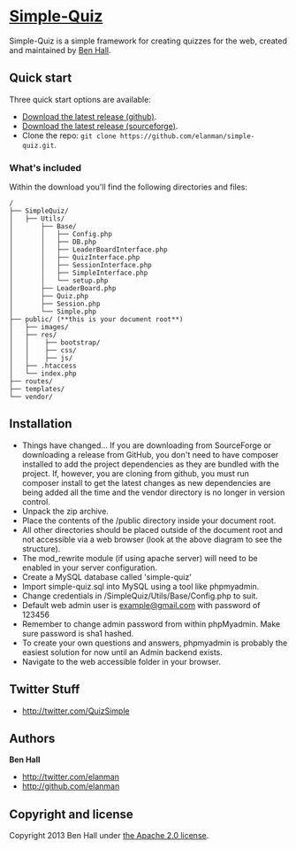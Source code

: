 # [Simple-Quiz](http://quiz.elanman.com)

Simple-Quiz is a simple framework for creating quizzes for the web, created and maintained by [Ben Hall](http://twitter.com/elanman).


## Quick start

Three quick start options are available:

* [Download the latest release (github)](https://github.com/elanman/simple-quiz/releases/tag/v1.6.0).
* [Download the latest release (sourceforge)](https://sourceforge.net/projects/simple-quiz/).
* Clone the repo: `git clone https://github.com/elanman/simple-quiz.git`.


### What's included

Within the download you'll find the following directories and files:


    /
    ├── SimpleQuiz/
    │   ├── Utils/
    │       ├── Base/
    │       │   ├── Config.php
    │       │   ├── DB.php
    │       │   ├── LeaderBoardInterface.php
    │       │   ├── QuizInterface.php
    │       │   ├── SessionInterface.php
    │       │   ├── SimpleInterface.php
    │       │   └── setup.php
    │       ├── LeaderBoard.php
    │       ├── Quiz.php
    │       ├── Session.php
    │       └── Simple.php
    ├── public/ (**this is your document root**)
    │   ├── images/
    │   ├── res/
    │   │    ├── bootstrap/
    │   │    ├── css/
    │   │    ├── js/
    │   ├── .htaccess
    │   └── index.php
    ├── routes/
    ├── templates/
    └── vendor/



## Installation

* Things have changed...
 If you are downloading from SourceForge or downloading a release from GitHub, you don't need to have composer installed to add the project dependencies as they are bundled with the project.
 If, however, you are cloning from github, you must run composer install to get the latest changes as new dependencies are being added all the time and the vendor directory is no longer in version control.
* Unpack the zip archive.
* Place the contents of the /public directory inside your document root.
* All other directories should be placed outside of the document root and not accessible via a web browser (look at the above diagram to see the structure).
* The mod_rewrite module (if using apache server) will need to be enabled in your server configuration.
* Create a MySQL database called 'simple-quiz'
* Import simple-quiz.sql into MySQL using a tool like phpmyadmin.
* Change credentials in /SimpleQuiz/Utils/Base/Config.php to suit.
* Default web admin user is example@gmail.com with password of 123456
* Remember to change admin password from within phpMyadmin. Make sure password is sha1 hashed.
* To create your own questions and answers, phpmyadmin is probably the easiest solution for now until an Admin backend exists.
* Navigate to the web accessible folder in your browser.

## Twitter Stuff
+ <http://twitter.com/QuizSimple>

## Authors

**Ben Hall**

+ <http://twitter.com/elanman>
+ <http://github.com/elanman>




## Copyright and license

Copyright 2013 Ben Hall under [the Apache 2.0 license](LICENSE).

